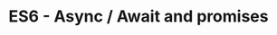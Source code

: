 # ES6 - Async / Await and promises 

[Code sandbox]:(https://codesandbox.io/s/promises-en-286839?file=/src/index.js)